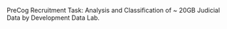 PreCog Recruitment Task: Analysis and Classification of ~ 20GB Judicial Data by Development Data Lab.
